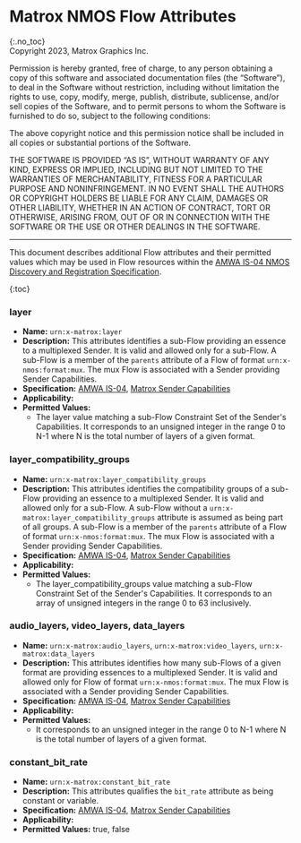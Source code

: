 # Matrox NMOS Flow Attributes
{:.no_toc}  
Copyright 2023, Matrox Graphics Inc.

Permission is hereby granted, free of charge, to any person obtaining a copy of this software and associated documentation files (the “Software”), to deal in the Software without restriction, including without limitation the rights to use, copy, modify, merge, publish, distribute, sublicense, and/or sell copies of the Software, and to permit persons to whom the Software is furnished to do so, subject to the following conditions:

The above copyright notice and this permission notice shall be included in all copies or substantial portions of the Software.

THE SOFTWARE IS PROVIDED “AS IS”, WITHOUT WARRANTY OF ANY KIND, EXPRESS OR IMPLIED, INCLUDING BUT NOT LIMITED TO THE WARRANTIES OF MERCHANTABILITY, FITNESS FOR A PARTICULAR PURPOSE AND NONINFRINGEMENT. IN NO EVENT SHALL THE AUTHORS OR COPYRIGHT HOLDERS BE LIABLE FOR ANY CLAIM, DAMAGES OR OTHER LIABILITY, WHETHER IN AN ACTION OF CONTRACT, TORT OR OTHERWISE, ARISING FROM, OUT OF OR IN CONNECTION WITH THE SOFTWARE OR THE USE OR OTHER DEALINGS IN THE SOFTWARE.
  
---
  
This document describes additional Flow attributes and their permitted values which may be used in Flow resources within the [AMWA IS-04 NMOS Discovery and Registration Specification](https://specs.amwa.tv/is-04).

{:toc}

### layer
- **Name:** `urn:x-matrox:layer`
- **Description:** This attributes identifies a sub-Flow providing an essence to a multiplexed Sender. It is valid and allowed only for a sub-Flow. A sub-Flow is a member of the `parents` attribute of a Flow of format `urn:x-nmos:format:mux`. The mux Flow is associated with a Sender providing Sender Capabilities.
- **Specification:** [AMWA IS-04](https://specs.amwa.tv/IS-04/v1.3), [Matrox Sender Capabilities](https://github.com/alabou/NMOS-MatroxOnly/blob/main/SenderCapabilities.md)
- **Applicability:** 
- **Permitted Values:**
  - The layer value matching a sub-Flow Constraint Set of the Sender's Capabilities. It corresponds to an unsigned integer in the range 0 to N-1 where N is the total number of layers of a given format.

### layer_compatibility_groups
- **Name:** `urn:x-matrox:layer_compatibility_groups`
- **Description:** This attributes identifies the compatibility groups of a sub-Flow providing an essence to a multiplexed Sender. It is valid and allowed only for a sub-Flow. A sub-Flow without a `urn:x-matrox:layer_compatibility_groups` attribute is assumed as being part of all groups. A sub-Flow is a member of the `parents` attribute of a Flow of format `urn:x-nmos:format:mux`. The mux Flow is associated with a Sender providing Sender Capabilities. 
- **Specification:** [AMWA IS-04](https://specs.amwa.tv/IS-04/v1.3), [Matrox Sender Capabilities](https://github.com/alabou/NMOS-MatroxOnly/blob/main/SenderCapabilities.md)
- **Applicability:** 
- **Permitted Values:**
  - The layer_compatibility_groups value matching a sub-Flow Constraint Set of the Sender's Capabilities. It corresponds to an array of unsigned integers in the range 0 to 63 inclusively.

### audio_layers, video_layers, data_layers
- **Name:** `urn:x-matrox:audio_layers`, `urn:x-matrox:video_layers`, `urn:x-matrox:data_layers`
- **Description:** This attributes identifies how many sub-Flows of a given format are providing essences to a multiplexed Sender. It is valid and allowed only for Flow of format `urn:x-nmos:format:mux`. The mux Flow is associated with a Sender providing Sender Capabilities.
- **Specification:** [AMWA IS-04](https://specs.amwa.tv/IS-04/v1.3), [Matrox Sender Capabilities](https://github.com/alabou/NMOS-MatroxOnly/blob/main/SenderCapabilities.md)
- **Applicability:** 
- **Permitted Values:**
  - It corresponds to an unsigned integer in the range 0 to N-1 where N is the total number of layers of a given format.

### constant_bit_rate
- **Name:** `urn:x-matrox:constant_bit_rate`
- **Description:** This attributes qualifies the `bit_rate` attribute as being constant or variable.
- **Specification:** [AMWA IS-04](https://specs.amwa.tv/IS-04/v1.3), [Matrox Sender Capabilities](https://github.com/alabou/NMOS-MatroxOnly/blob/main/SenderCapabilities.md)
- **Applicability:** 
- **Permitted Values:** true, false
